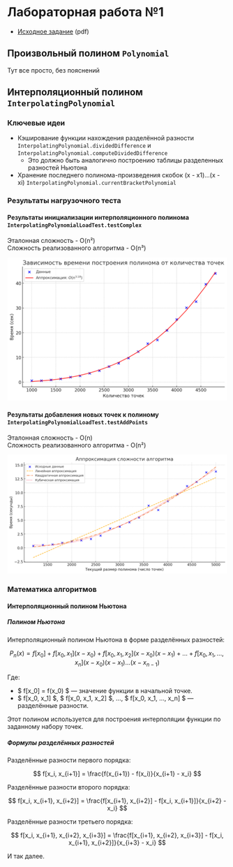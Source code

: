 ﻿# Лабораторная работа №1

- [Исходное задание](docs/Лабораторная%20работа%201.pdf) (pdf)

## Произвольный полином `Polynomial`

Тут все просто, без пояснений

## Интерполяционный полином `InterpolatingPolynomial`
### Ключевые идеи

- Кэширование функции нахождения разделённой разности `InterpolatingPolynomial.dividedDifference` и `InterpolatingPolynomial.computeDividedDifference`
  - Это должно быть аналогично построению таблицы разделенных разностей Ньютона
- Хранение последнего полинома-произведения скобок (x - x1)...(x - xi) `InterpolatingPolynomial.currentBracketPolynomial`


### Результаты нагрузочного теста

#### Результаты инициализации интерполяционного полинома `InterpolatingPolynomialLoadTest.testComplex`

Эталонная сложность - O(n²)  
Сложность реализованного алгоритма - O(n³)  

![img.png](docs/images/complex_create.png)

#### Результаты добавления новых точек к полиному `InterpolatingPolynomialLoadTest.testAddPoints`

Эталонная сложность - O(n)  
Сложность реализованного алгоритма - O(n²)  

![img_1.png](docs/images/complex_add.png)

### Математика алгоритмов

#### Интерполяционный полином Ньютона

##### Полином Ньютона

Интерполяционный полином Ньютона в форме разделённых разностей:

$$ P_n(x) = f[x_0] + f[x_0, x_1](x - x_0) + f[x_0, x_1, x_2](x - x_0)(x - x_1) + \dots + f[x_0, x_1, \dots, x_n](x - x_0)(x - x_1) \dots (x - x_{n-1}) $$

Где:
- $ f[x_0] = f(x_0) $ — значение функции в начальной точке.
- $ f[x_0, x_1] $, $ f[x_0, x_1, x_2] $, ..., $ f[x_0, x_1, ..., x_n] $ — разделённые разности.

Этот полином используется для построения интерполяции функции по заданному набору точек.

##### Формулы разделённых разностей

Разделённые разности первого порядка:

$$ f[x_i, x_{i+1}] = \frac{f(x_{i+1}) - f(x_i)}{x_{i+1} - x_i} $$

Разделённые разности второго порядка:

$$ f[x_i, x_{i+1}, x_{i+2}] = \frac{f[x_{i+1}, x_{i+2}] - f[x_i, x_{i+1}]}{x_{i+2} - x_i} $$

Разделённые разности третьего порядка:

$$ f[x_i, x_{i+1}, x_{i+2}, x_{i+3}] = \frac{f[x_{i+1}, x_{i+2}, x_{i+3}] - f[x_i, x_{i+1}, x_{i+2}]}{x_{i+3} - x_i} $$

И так далее.
